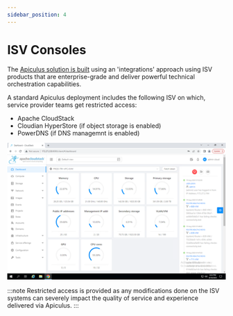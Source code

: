 ```yaml
---
sidebar_position: 4
---
```

# ISV Consoles

The [Apiculus solution is built](https://docs.apiculus.com/hc/en-in/articles/12870859473309) using an 'integrations' approach using ISV products that are enterprise-grade and deliver powerful technical orchestration capabilities.

A standard Apiculus deployment includes the following ISV on which, service provider teams get restricted access:

- Apache CloudStack
- Cloudian HyperStore (if object storage is enabled)
- PowerDNS (if DNS managemnt is enabled)

![ISV Consoles](img/ISVConsoles.png)

:::note
Restricted access is provided as any modifications done on the ISV systems can severely impact the quality of service and experience delivered via Apiculus.
:::